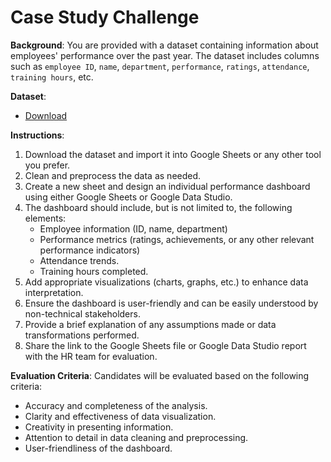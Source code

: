 # Case Study Challenge

**Background**:
You are provided with a dataset containing information about employees' performance over the past year. The dataset includes columns such as `employee ID`, `name`, `department`, `performance`, `ratings`, `attendance`, `training hours`, etc.

**Dataset**:
- [Download](https://docs.google.com/spreadsheets/d/15kBVVHDOomIqWHD8c6r92fsUwWuF2J4MR9ex7PvFFCw/edit?usp=sharing)

**Instructions**:

1. Download the dataset and import it into Google Sheets or any other tool you prefer.
2. Clean and preprocess the data as needed.
3. Create a new sheet and design an individual performance dashboard using either Google Sheets or Google Data Studio.
4. The dashboard should include, but is not limited to, the following elements:
    - Employee information (ID, name, department)
    - Performance metrics (ratings, achievements, or any other relevant performance indicators)
    - Attendance trends.
    - Training hours completed.
5. Add appropriate visualizations (charts, graphs, etc.) to enhance data interpretation.
6. Ensure the dashboard is user-friendly and can be easily understood by non-technical stakeholders.
7. Provide a brief explanation of any assumptions made or data transformations performed.
8. Share the link to the Google Sheets file or Google Data Studio report with the HR team for evaluation.

**Evaluation Criteria**:
Candidates will be evaluated based on the following criteria:

- Accuracy and completeness of the analysis.
- Clarity and effectiveness of data visualization.
- Creativity in presenting information.
- Attention to detail in data cleaning and preprocessing.
- User-friendliness of the dashboard.
